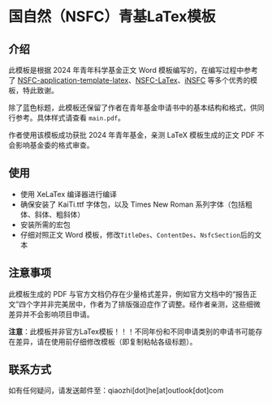 # 国自然（NSFC）青基LaTex模板
## 介绍
此模板是根据 2024 年青年科学基金正文 Word 模板编写的，在编写过程中参考了 [NSFC-application-template-latex](https://github.com/Ruzim/NSFC-application-template-latex)、[NSFC-LaTex](https://github.com/MCG-NKU/NSFC-LaTex)、[iNSFC](https://github.com/YimianDai/iNSFC) 等多个优秀的模板，特此致谢。

除了蓝色标题，此模板还保留了作者在青年基金申请书中的基本结构和格式，供同行参考。具体样式请查看 `main.pdf`。

作者使用该模板成功获批 2024 年青年基金，亲测 LaTeX 模板生成的正文 PDF 不会影响基金委的格式审查。

## 使用

- 使用 XeLaTex 编译器进行编译
- 确保安装了 KaiTi.ttf 字体包，以及 Times New Roman 系列字体（包括粗体、斜体、粗斜体）
- 安装所需的宏包
- 仔细对照正文 Word 模板，修改`TitleDes`、`ContentDes`、`NsfcSection`后的文本

## 注意事项
此模板生成的 PDF 与官方文档仍存在少量格式差异，例如官方文档中的“报告正文”四个字并非完美居中，作者为了排版强迫症作了调整。经作者亲测，这些细微差异并不会影响项目申请。

**注意**：此模板并非官方LaTex模板！！！不同年份和不同申请类别的申请书可能存在差异，请在使用前仔细修改模板（即复制粘帖各级标题）。

## 联系方式
如有任何疑问，请发送邮件至：qiaozhi[dot]he[at]outlook[dot]com
